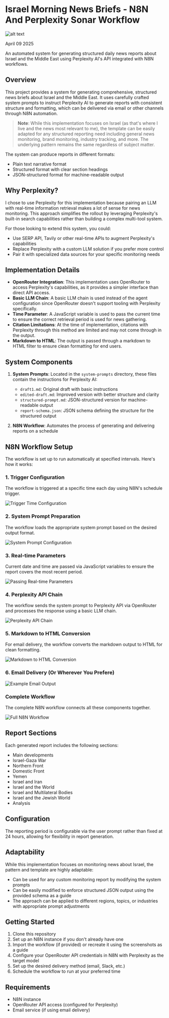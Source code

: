 # Israel Morning News Briefs - N8N And Perplexity Sonar Workflow

 ![alt text](screenshots/full-n8n-workflow.png)

April 09 2025

An automated system for generating structured daily news reports about Israel and the Middle East using Perplexity AI's API integrated with N8N workflows.

## Overview

This project provides a system for generating comprehensive, structured news briefs about Israel and the Middle East. It uses carefully crafted system prompts to instruct Perplexity AI to generate reports with consistent structure and formatting, which can be delivered via email or other channels through N8N automation.

> **Note**: While this implementation focuses on Israel (as that's where I live and the news most relevant to me), the template can be easily adapted for any structured reporting need including general news monitoring, brand monitoring, industry tracking, and more. The underlying pattern remains the same regardless of subject matter.

The system can produce reports in different formats:
- Plain text narrative format
- Structured format with clear section headings
- JSON-structured format for machine-readable output

## Why Perplexity?

I chose to use Perplexity for this implementation because pairing an LLM with real-time information retrieval makes a lot of sense for news monitoring. This approach simplifies the rollout by leveraging Perplexity's built-in search capabilities rather than building a complex multi-tool system.

For those looking to extend this system, you could:
- Use SERP API, Tavily or other real-time APIs to augment Perplexity's capabilities
- Replace Perplexity with a custom LLM solution if you prefer more control
- Pair it with specialized data sources for your specific monitoring needs

## Implementation Details

- **OpenRouter Integration**: This implementation uses OpenRouter to access Perplexity's capabilities, as it provides a simpler interface than direct API access.
- **Basic LLM Chain**: A basic LLM chain is used instead of the agent configuration since OpenRouter doesn't support tooling with Perplexity specifically.
- **Time Parameter**: A JavaScript variable is used to pass the current time to ensure the correct retrieval period is used for news gathering.
- **Citation Limitations**: At the time of implementation, citations with Perplexity through this method are limited and may not come through in the output.
- **Markdown to HTML**: The output is passed through a markdown to HTML filter to ensure clean formatting for end users.

## System Components

1. **System Prompts**: Located in the `system-prompts` directory, these files contain the instructions for Perplexity AI:
   - `draft1.md`: Original draft with basic instructions
   - `edited-draft.md`: Improved version with better structure and clarity
   - `structured-prompt.md`: JSON-structured version for machine-readable output
   - `report-schema.json`: JSON schema defining the structure for the structured output

2. **N8N Workflow**: Automates the process of generating and delivering reports on a schedule

## N8N Workflow Setup

The workflow is set up to run automatically at specified intervals. Here's how it works:

### 1. Trigger Configuration

The workflow is triggered at a specific time each day using N8N's schedule trigger.

![Trigger Time Configuration](screenshots/trigger-time-config.png)

### 2. System Prompt Preparation

The workflow loads the appropriate system prompt based on the desired output format.

![System Prompt Configuration](screenshots/system-prompt.png)

### 3. Real-time Parameters

Current date and time are passed via JavaScript variables to ensure the report covers the most recent period.

![Passing Real-time Parameters](screenshots/passing-real-time.png)

### 4. Perplexity API Chain

The workflow sends the system prompt to Perplexity API via OpenRouter and processes the response using a basic LLM chain.

![Perplexity API Chain](screenshots/chain.png)

### 5. Markdown to HTML Conversion

For email delivery, the workflow converts the markdown output to HTML for clean formatting.

![Markdown to HTML Conversion](screenshots/md-to-html.png)

### 6. Email Delivery (Or Wherever You Prefere)

![Example Email Output](screenshots/email.png)

### Complete Workflow

The complete N8N workflow connects all these components together.

![Full N8N Workflow](screenshots/full-n8n-workflow.png)

## Report Sections

Each generated report includes the following sections:
- Main developments
- Israel-Gaza War
- Northern Front
- Domestic Front
- Yemen
- Israel and Iran
- Israel and the World
- Israel and Multilateral Bodies
- Israel and the Jewish World
- Analysis

## Configuration

The reporting period is configurable via the user prompt rather than fixed at 24 hours, allowing for flexibility in report generation.

## Adaptability

While this implementation focuses on monitoring news about Israel, the pattern and template are highly adaptable:
- Can be used for any custom monitoring report by modifying the system prompts
- Can be easily modified to enforce structured JSON output using the provided schema as a guide
- The approach can be applied to different regions, topics, or industries with appropriate prompt adjustments

## Getting Started

1. Clone this repository
2. Set up an N8N instance if you don't already have one
3. Import the workflow (if provided) or recreate it using the screenshots as a guide
4. Configure your OpenRouter API credentials in N8N with Perplexity as the target model
5. Set up the desired delivery method (email, Slack, etc.)
6. Schedule the workflow to run at your preferred time

## Requirements

- N8N instance
- OpenRouter API access (configured for Perplexity)
- Email service (if using email delivery)
